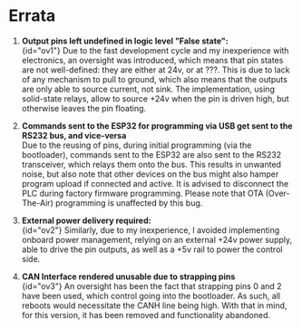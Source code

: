 # Errata

1. **Output pins left undefined in logic level "False state":** <br/> {id="ov1"}
   Due to the fast development cycle and my inexperience with electronics, an oversight was introduced, which means that
   pin states are not well-defined: they are either at 24v, or at ???. This is due to lack of any mechanism to pull to
   ground, which also means that the outputs are only able to source current, not sink. The implementation, using
   solid-state relays, allow to source +24v when the pin is driven high, but otherwise leaves the pin floating.
2. **Commands sent to the ESP32 for programming via USB get sent to the RS232 bus, and vice-versa**<br/>
   Due to the reusing of pins, during initial programming (via the bootloader), commands sent to the ESP32 are also
   sent to the RS232 transceiver, which relays them onto the bus. This results in unwanted noise, but also note that
   other devices on the bus might also hamper program upload if connected and active. It is advised to disconnect the
   PLC during factory firmware programming. Please note that OTA (Over-The-Air) programming is unaffected by this bug.

3. **External power delivery required:**<br/> {id="ov2"}
   Similarly, due to my inexperience, I avoided implementing onboard power management, relying on an external +24v power
   supply, able to drive the pin outputs, as well as a +5v rail to power the control side.

4. **CAN Interface rendered unusable due to strapping pins** <br/> {id="ov3"}
   An oversight has been the fact that strapping pins 0 and 2 have been used, which control going into the bootloader.
   As such, all reboots would necessitate the CANH line being high. With that in mind, for this version,
   it has been removed and functionality abandoned.
